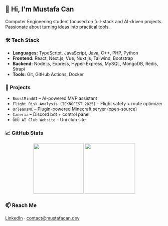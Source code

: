 ## 👋 Hi, I'm Mustafa Can

Computer Engineering student focused on full-stack and AI-driven projects. Passionate about turning ideas into practical tools.

### 🛠️ Tech Stack

- **Languages:** TypeScript, JavaScript, Java, C++, PHP, Python  
- **Frontend:** React, Next.js, Vue, Nuxt.js, Tailwind, Bootstrap  
- **Backend:** Node.js, Express, Hyper-Express, MySQL, MongoDB, Redis, Strapi  
- **Tools:** Git, GitHub Actions, Docker

### 📂 Projects

- `BoostMindAI` – AI-powered MVP assistant  
- `Flight Risk Analysis (TEKNOFEST 2025)` – Flight safety + route optimizer  
- `OrleansMC` – Plugin-powered Minecraft server (open-source)  
- `Caneria` – Discord bot + control panel  
- `ÖHÜ AI Club Website` – Uni club site

### 📈 GitHub Stats

<p align="center">
  <img src="https://github-readme-stats-two-vert-39.vercel.app/api?username=mustafacangoktas&show_icons=true&hide_border=true&theme=tokyonight" height="160" />
  <img src="https://github-readme-streak-stats.herokuapp.com/?user=mustafacangoktas&theme=tokyonight&hide_border=true" height="160" />
</p>

### 📫 Reach Me

[LinkedIn](https://www.linkedin.com/in/mustafacangoktas) · [contact@mustafacan.dev](mailto:contact@mustafacan.dev)
